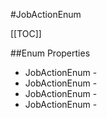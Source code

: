 #JobActionEnum

[[TOC]]

##Enum Properties 

* JobActionEnum - <remarks />
* JobActionEnum - <remarks />
* JobActionEnum - <remarks />
* JobActionEnum - <remarks />